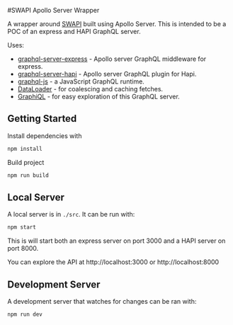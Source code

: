 #SWAPI Apollo Server Wrapper

A wrapper around [SWAPI](http://swapi.co) built using Apollo Server.  This is intended to be a POC of an express and HAPI GraphQL server.

Uses:

* [graphql-server-express](https://github.com/apollographql/graphql-server) - Apollo server GraphQL middleware for express.
* [graphql-server-hapi](https://github.com/apollographql/graphql-server) - Apollo server GraphQL plugin for Hapi.
* [graphql-js](https://github.com/graphql/graphql-js) - a JavaScript GraphQL runtime.
* [DataLoader](https://github.com/facebook/dataloader) - for coalescing and caching fetches.
* [GraphiQL](https://github.com/graphql/graphiql) - for easy exploration of this GraphQL server.

## Getting Started

Install dependencies with

```sh
npm install
```

Build project

```sh
npm run build
```

## Local Server

A local server is in `./src`. It can be run with:

```sh
npm start
```

This is will start both an express server on port 3000 and a HAPI server on port 8000.

You can explore the API at http://localhost:3000 or http://localhost:8000

## Development Server

A development server that watches for changes can be ran with:

```sh
npm run dev
```
